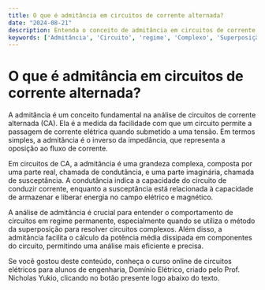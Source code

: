 ```yaml
---
title: O que é admitância em circuitos de corrente alternada?
date: "2024-08-21"
description: Entenda o conceito de admitância em circuitos de corrente alternada e sua importância na análise de sistemas elétricos.
keywords: ['Admitância', 'Circuito', 'regime', 'Complexo', 'Superposição', 'Média', 'Potência']
---
```


# O que é admitância em circuitos de corrente alternada?

A admitância é um conceito fundamental na análise de circuitos de corrente alternada (CA). Ela é a medida da facilidade com que um circuito permite a passagem de corrente elétrica quando submetido a uma tensão. Em termos simples, a admitância é o inverso da impedância, que representa a oposição ao fluxo de corrente.

Em circuitos de CA, a admitância é uma grandeza complexa, composta por uma parte real, chamada de condutância, e uma parte imaginária, chamada de susceptância. A condutância indica a capacidade do circuito de conduzir corrente, enquanto a susceptância está relacionada à capacidade de armazenar e liberar energia no campo elétrico e magnético.

A análise de admitância é crucial para entender o comportamento de circuitos em regime permanente, especialmente quando se utiliza o método da superposição para resolver circuitos complexos. Além disso, a admitância facilita o cálculo da potência média dissipada em componentes do circuito, permitindo uma análise mais eficiente e precisa.

Se você gostou deste conteúdo, conheça o curso online de circuitos elétricos para alunos de engenharia, Domínio Elétrico, criado pelo Prof. Nicholas Yukio, clicando no botão presente logo abaixo do texto.